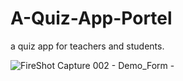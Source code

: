 # A-Quiz-App-Portel
a quiz app for teachers and students.



![FireShot Capture 002 - Demo_Form - ](https://user-images.githubusercontent.com/75582279/132213935-7c0c2933-ffeb-4312-8693-e5cae9d14abe.png)
